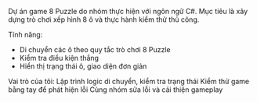 Dự án game 8 Puzzle do nhóm thực hiện với ngôn ngữ C#.
Mục tiêu là xây dựng trò chơi xếp hình 8 ô và thực hành kiểm thử thủ công.

Tính năng:
- Di chuyển các ô theo quy tắc trò chơi 8 Puzzle
- Kiểm tra điều kiện thắng
- Hiển thị trạng thái ô, giao diện đơn giản
  
Vai trò của tôi:
Lập trình logic di chuyển, kiểm tra trạng thái
Kiểm thử game bằng tay để phát hiện lỗi
Cùng nhóm sửa lỗi và cải thiện gameplay

